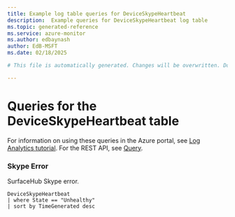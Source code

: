 ```yaml
---
title: Example log table queries for DeviceSkypeHeartbeat
description:  Example queries for DeviceSkypeHeartbeat log table
ms.topic: generated-reference
ms.service: azure-monitor
ms.author: edbaynash
author: EdB-MSFT
ms.date: 02/18/2025

# This file is automatically generated. Changes will be overwritten. Do not change this file directly. 

---
```


# Queries for the DeviceSkypeHeartbeat table

For information on using these queries in the Azure portal, see [Log Analytics tutorial](/azure/azure-monitor/logs/log-analytics-tutorial). For the REST API, see [Query](/rest/api/loganalytics/query).


### Skype Error  


SurfaceHub Skype error.  

```query
DeviceSkypeHeartbeat
| where State == "Unhealthy" 
| sort by TimeGenerated desc
```

